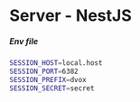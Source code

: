 # Server - NestJS

##### Env file

```bash
SESSION_HOST=local.host
SESSION_PORT=6382
SESSION_PREFIX=dvox
SESSION_SECRET=secret
```
